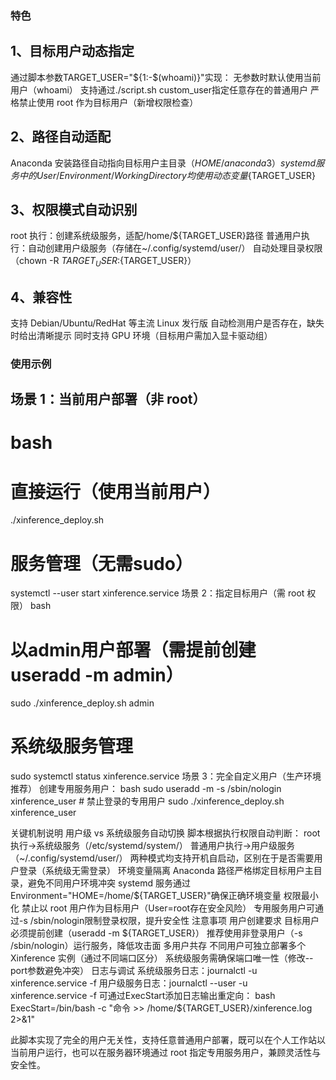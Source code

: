 ### 特色
## 1、目标用户动态指定
通过脚本参数TARGET_USER="${1:-$(whoami)}"实现：
无参数时默认使用当前用户（whoami）
支持通过./script.sh custom_user指定任意存在的普通用户
严格禁止使用 root 作为目标用户（新增权限检查）
## 2、路径自动适配
Anaconda 安装路径自动指向目标用户主目录（${HOME}/anaconda3）
systemd 服务中的User/Environment/WorkingDirectory均使用动态变量${TARGET_USER}
## 3、权限模式自动识别
root 执行：创建系统级服务，适配/home/${TARGET_USER}路径
普通用户执行：自动创建用户级服务（存储在~/.config/systemd/user/）
自动处理目录权限（chown -R ${TARGET_USER}:${TARGET_USER}）
## 4、兼容性
支持 Debian/Ubuntu/RedHat 等主流 Linux 发行版
自动检测用户是否存在，缺失时给出清晰提示
同时支持 GPU 环境（目标用户需加入显卡驱动组）
### 使用示例
## 场景 1：当前用户部署（非 root）
# bash
# 直接运行（使用当前用户）
./xinference_deploy.sh

# 服务管理（无需sudo）
systemctl --user start xinference.service
场景 2：指定目标用户（需 root 权限）
bash
# 以admin用户部署（需提前创建useradd -m admin）
sudo ./xinference_deploy.sh admin

# 系统级服务管理
sudo systemctl status xinference.service
场景 3：完全自定义用户（生产环境推荐）
创建专用服务用户：
bash
sudo useradd -m -s /sbin/nologin xinference_user  # 禁止登录的专用用户
sudo ./xinference_deploy.sh xinference_user

关键机制说明
用户级 vs 系统级服务自动切换
脚本根据执行权限自动判断：
root 执行→系统级服务（/etc/systemd/system/）
普通用户执行→用户级服务（~/.config/systemd/user/）
两种模式均支持开机自启动，区别在于是否需要用户登录（系统级无需登录）
环境变量隔离
Anaconda 路径严格绑定目标用户主目录，避免不同用户环境冲突
systemd 服务通过Environment="HOME=/home/${TARGET_USER}"确保正确环境变量
权限最小化
禁止以 root 用户作为目标用户（User=root存在安全风险）
专用服务用户可通过-s /sbin/nologin限制登录权限，提升安全性
注意事项
用户创建要求
目标用户必须提前创建（useradd -m ${TARGET_USER}）
推荐使用非登录用户（-s /sbin/nologin）运行服务，降低攻击面
多用户共存
不同用户可独立部署多个 Xinference 实例（通过不同端口区分）
系统级服务需确保端口唯一性（修改--port参数避免冲突）
日志与调试
系统级服务日志：journalctl -u xinference.service -f
用户级服务日志：journalctl --user -u xinference.service -f
可通过ExecStart添加日志输出重定向：
bash
ExecStart=/bin/bash -c "命令 >> /home/${TARGET_USER}/xinference.log 2>&1"


此脚本实现了完全的用户无关性，支持任意普通用户部署，既可以在个人工作站以当前用户运行，也可以在服务器环境通过 root 指定专用服务用户，兼顾灵活性与安全性。

